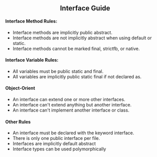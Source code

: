 <h2 align=center>Interface Guide</h2>



<h4>Interface Method Rules:</h4> 

- Interface methods are implicitly public abstract. <br>
- Interface methods are not implicitly abstract when using default or static. <br>
- Interface methods cannot be marked final, strictfb, or native. 

<h4>Interface Variable Rules:</h4>

- All variables must be public static and final.
- All variables are implicitly public static final if not declared as. 

<h4>Object-Orient</h4>

- An interface can extend one or more other interfaces.
- An interface can't extend anything but another interface.
- An interface can't implement another interface or class.

<h4>Other Rules</h4>

- An interface must be declared with the keyword interface.
- There is only one public interface per file.
- Interfaces are implicitly default abstract
- Interface types can be used polymorphically

  
